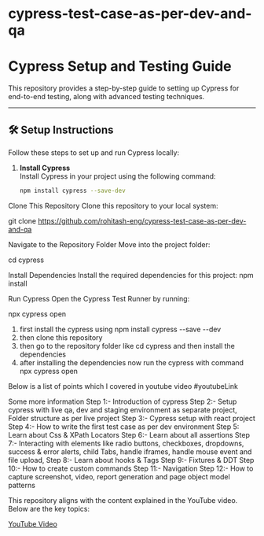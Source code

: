 # cypress-test-case-as-per-dev-and-qa
# Cypress Setup and Testing Guide  

This repository provides a step-by-step guide to setting up Cypress for end-to-end testing, along with advanced testing techniques.  

---

## 🛠️ Setup Instructions  

Follow these steps to set up and run Cypress locally:  

1. **Install Cypress**  
   Install Cypress in your project using the following command:  
   ```bash  
   npm install cypress --save-dev  

Clone This Repository
Clone this repository to your local system:

   git clone <https://github.com/rohitash-eng/cypress-test-case-as-per-dev-and-qa> 

Navigate to the Repository Folder
Move into the project folder:

cd cypress 

Install Dependencies
Install the required dependencies for this project:
npm install

Run Cypress
Open the Cypress Test Runner by running:

npx cypress open 

1. first install the cypress using npm install cypress --save --dev
2. then clone this repository
3. then go to the repository folder like cd cypress and then install the dependencies
4. after installing the dependencies now run the cypress with command npx cypress open

Below is a list of points which I covered in youtube video #youtubeLink

Some more information
Step 1:- Introduction of cypress
Step 2:- Setup cypress with live qa, dev and staging environment as separate project, Folder structure as per live project
Step 3:- Cypress setup with react project
Step 4:- How to write the first test case as per dev environment 
Step 5: Learn about Css & XPath Locators
Step 6:- Learn about all assertions
Step 7:- Interacting with elements like radio buttons, checkboxes, dropdowns, success & error alerts, child Tabs, handle iframes, handle mouse event and file upload, 
Step 8:- Learn about hooks & Tags
Step 9:- Fixtures & DDT 
Step 10:- How to create custom commands
Step 11:- Navigation 
Step 12:- How to capture screenshot, video, report generation and page object model patterns


This repository aligns with the content explained in the YouTube video. Below are the key topics:

[YouTube Video](https://www.youtube.com/watch?v=rSvH2LOt4Ww)

